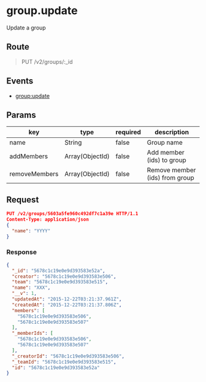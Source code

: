 # group.update

Update a group

## Route
> PUT /v2/groups/:_id

## Events

* [group:update](../event/group.update.html)

## Params
| key            | type               | required | description    |
| -------------- | ------------------ | -------- | -------------- |
| name           | String             | false    | Group name        |
| addMembers     | Array(ObjectId)    | false    | Add member (ids) to group |
| removeMembers  | Array(ObjectId)    | false    | Remove member (ids) from group |

## Request
```json
PUT /v2/groups/5603a5fe960c492df7c1a39e HTTP/1.1
Content-Type: application/json
{
  "name": "YYYY"
}
```

### Response
```json
{
  "_id": "5678c1c19e0e9d393583e52a",
  "creator": "5678c1c19e0e9d393583e506",
  "team": "5678c1c19e0e9d393583e515",
  "name": "XXX",
  "__v": 1,
  "updatedAt": "2015-12-22T03:21:37.961Z",
  "createdAt": "2015-12-22T03:21:37.806Z",
  "members": [
    "5678c1c19e0e9d393583e506",
    "5678c1c19e0e9d393583e507"
  ],
  "_memberIds": [
    "5678c1c19e0e9d393583e506",
    "5678c1c19e0e9d393583e507"
  ],
  "_creatorId": "5678c1c19e0e9d393583e506",
  "_teamId": "5678c1c19e0e9d393583e515",
  "id": "5678c1c19e0e9d393583e52a"
}
```
